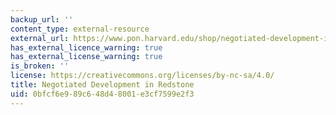 ```yaml
---
backup_url: ''
content_type: external-resource
external_url: https://www.pon.harvard.edu/shop/negotiated-development-in-redstone/
has_external_licence_warning: true
has_external_license_warning: true
is_broken: ''
license: https://creativecommons.org/licenses/by-nc-sa/4.0/
title: Negotiated Development in Redstone
uid: 0bfcf6e9-89c6-48d4-8001-e3cf7599e2f3
---
```

